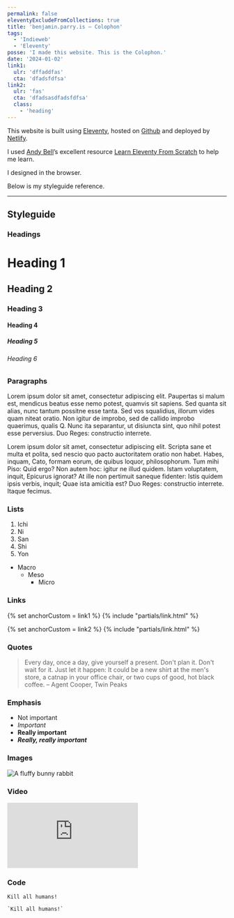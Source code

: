```yaml
---
permalink: false
eleventyExcludeFromCollections: true
title: 'benjamin.parry.is – Colophon'
tags:
  - 'Indieweb'
  - 'Eleventy'
posse: 'I made this website. This is the Colophon.'
date: '2024-01-02'
link1:
  ulr: 'dffaddfas'
  cta: 'dfadsfdfsa'
link2:
  ulr: 'fas'
  cta: 'dfadsasdfadsfdfsa'
  class:
    - 'heading'
---
```


This website is built using [Eleventy](https://www.11ty.dev/), hosted on [Github](https://github.com/) and deployed by [Netlify](https://www.netlify.com/).

I used [Andy Bell](https://andy-bell.co.uk/)’s excellent resource [Learn Eleventy From Scratch](https://learneleventyfromscratch.com/) to help me learn.

I designed in the browser.

Below is my styleguide reference.

---

## Styleguide

### Headings

# Heading 1
## Heading 2
### Heading 3
#### Heading 4
##### Heading 5
###### Heading 6

### Paragraphs

Lorem ipsum dolor sit amet, consectetur adipiscing elit. Paupertas si malum est, mendicus beatus esse nemo potest, quamvis sit sapiens. Sed quanta sit alias, nunc tantum possitne esse tanta. Sed vos squalidius, illorum vides quam niteat oratio. Non igitur de improbo, sed de callido improbo quaerimus, qualis Q. Nunc ita separantur, ut disiuncta sint, quo nihil potest esse perversius. Duo Reges: constructio interrete.

Lorem ipsum dolor sit amet, consectetur adipiscing elit. Scripta sane et multa et polita, sed nescio quo pacto auctoritatem oratio non habet. Habes, inquam, Cato, formam eorum, de quibus loquor, philosophorum. Tum mihi Piso: Quid ergo? Non autem hoc: igitur ne illud quidem. Istam voluptatem, inquit, Epicurus ignorat? At ille non pertimuit saneque fidenter: Istis quidem ipsis verbis, inquit; Quae ista amicitia est? Duo Reges: constructio interrete. Itaque fecimus.

### Lists

1. Ichi
2. Ni
3. San
4. Shi
5. Yon

- Macro
  - Meso
    - Micro

### Links

{% set anchorCustom = link1 %}
{% include "partials/link.html" %}

{% set anchorCustom = link2 %}
{% include "partials/link.html" %}

### Quotes

> Every day, once a day, give yourself a present. Don't plan it. Don't wait for it. Just let it happen: It could be a new shirt at the men's store, a catnap in your office chair, or two cups of good, hot black coffee.
> – Agent Cooper, Twin Peaks

### Emphasis

- Not important
- *Important*
- **Really important**
- ***Really, really important***

### Images

![A fluffy bunny rabbit](/assets/images/colophon/colophon.jpg)

### Video

<div class="embed-wrapper">
<iframe src="https://www.youtube-nocookie.com/embed/6vib77CUxNM?si=EStChuRfmAIXFMEw&amp;controls=0" title="YouTube video player" frameborder="0" allow="accelerometer; autoplay; clipboard-write; encrypted-media; gyroscope; picture-in-picture; web-share" allowfullscreen></iframe>
</div>

### Code

`Kill all humans!`

`` `Kill all humans!` ``